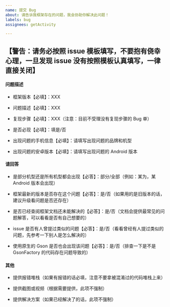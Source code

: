 ```yaml
---
name: 提交 Bug
about: 请告诉我框架存在的问题，我会协助你解决此问题！
labels: bug
assignees: getActivity

---
```


## 【警告：请务必按照 issue 模板填写，不要抱有侥幸心理，一旦发现 issue 没有按照模板认真填写，一律直接关闭】

#### 问题描述

* 框架版本【必填】：XXX

* 问题描述【必填】：XXX

* 复现步骤【必填】：XXX（注意：目前不受理没有复现步骤的 Bug 单）

* 是否必现【必填】：填是/否

* 出现问题的手机信息【必填】：请填写出现问题的品牌和机型

* 出现问题的安卓版本【必填】：请填写出现问题的 Android 版本

#### 请回答

* 是部分机型还是所有机型都会出现【必答】：部分/全部（例如：某为，某 Android 版本会出现）

* 框架最新的版本是否存在这个问题【必答】：是/否（如果用的是旧版本的话，建议升级看问题是否还存在）

* 是否已经查阅框架文档还未能解决的【必答】：是/否（文档会提供最常见的问题解答，可以看看是否有自己想要的）

* issue 是否有人曾提过类似的问题【必答】：是/否（看看曾经有人提过类似的问题，先参考一下别人是怎么解决的）

* 使用原生的 Gson 是否也会出现该问题【必答】：是/否（排查一下是不是 GsonFactory 的代码存在问题导致的）

#### 其他

* 提供报错堆栈（如果有报错的话必填，注意不要拿被混淆过的代码堆栈上来）

* 提供截图或视频（根据需要提供，此项不强制）

* 提供解决方案（如果已经解决了的话，此项不强制）